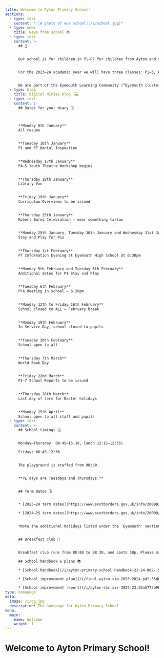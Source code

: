 ```yaml
---
title: Welcome to Ayton Primary School!
sections:
  - type: text
    content: "![A photo of our school](/i/school.jpg)"
  - type: news
    title: News from school 📚
  - type: text
    content: >-
      ## 👋


      Our school is for children in P1-P7 for children from Ayton and the surrounding area. Our interim head teacher is Mrs Horsburgh, who is the head teacher of Reston Primary School.


      For the 2023–24 academic year we will have three classes: P1–3, P4–5, and P6–7. See our [staff page](/staff) for more information.


      We are part of the Eyemouth Learning Community (“Eyemouth cluster”) – children from Ayton, Coldingham, Cockburnspath, Eyemouth and Reston primary schools move up together to Eyemouth High School.
  - type: blog
    title: Digital Ninjas blog 🥷💻
  - type: text
    content: |-
      ## Dates for your diary 🗓️

      

      **Monday 8th January**  
      All resume
      

      **Tuesday 16th January**  
      P1 and P7 Dental Inspection
      

      **Wednesday 17th January**  
      P4–5 Youth Theatre Workshop begins
      

      **Thursday 18th January**  
      Library Van
      

      **Friday 19th January**  
      Curriculum Overviews to be issued
      

      **Thursday 25th January**  
      Robert Burns Celebration — wear something tartan
      

      **Monday 29th January, Tuesday 30th January and Wednesday 31st January**  
      Stay and Play for P1s
      

      **Thursday 1st February**  
      P7 Information Evening at Eyemouth High School at 6:30pm
      

      **Monday 5th February and Tuesday 6th February**  
      Additional dates for P1 Stay and Play
      

      **Tuesday 6th February**  
      PFA Meeting in school — 6:30pm
      

      **Monday 12th to Friday 16th February**  
      School closed to ALL — February break
      

      **Monday 19th February**  
      In Service Day, school closed to pupils
      

      **Tuesday 20th February**  
      School open to all
      

      **Thursday 7th March**  
      World Book Day
      

      **Friday 22nd March**  
      P1–7 School Reports to be issued
      

      **Thursday 28th March**  
      Last day of term for Easter holidays
      

      **Monday 15th April**  
      School open to all staff and pupils
  - type: text
    content: >-
      ## School timings 🕣


      Monday–Thursday: 08:45–15:10, lunch 12:15–12:55\

      Friday: 08:45–12:30


      The playground is staffed from 08:30.


      **PE days are Tuesdays and Thursdays.**


      ## Term dates 🗓️


      * [2023–24 term dates](https://www.scotborders.gov.uk/info/20009/schools_and_learning/621/term_holiday_and_closure_dates/2)

      * [2024–25 term dates](https://www.scotborders.gov.uk/info/20009/schools_and_learning/621/term_holiday_and_closure_dates/3)


      *Note the additional holidays listed under the 'Eyemouth' section of 'Casual Holidays'*


      ## Breakfast club 🥣


      Breakfast club runs from 08:00 to 08:30, and costs 50p. Please make sure you receive messages from the school via email or Xpressions for any updates to the schedule.

      ## School handbook & plans 📚

      * [School handbook](/i/ayton-primary-school-handbook-23-24-002-.54cd4ff304b08d63457d51cf175d5793.pdf)

      * [School improvement plan](/i/final-ayton-sip-2023-2024-pdf.55d6c53b878b29592136ce2690c8fe54.pdf)

      * [School improvement report](/i/ayton-sbc-sir-2022-23.55a5772b96b38de31114e826d9435eea.pdf)
type: homepage
meta:
  image: /i/og.jpg
  description: The homepage for Ayton Primary School
menu:
  main:
    name: Welcome
    weight: 1
---
```

# Welcome to Ayton Primary School!

